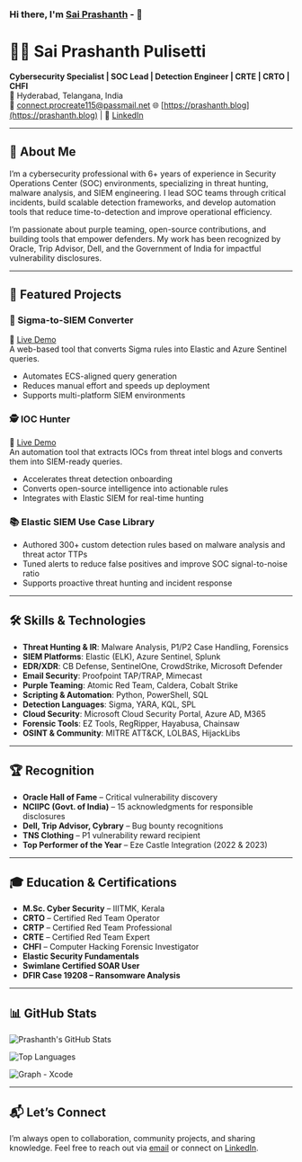 ### Hi there, I'm [Sai Prashanth](https://github.com/0xPrashanthSec/) -  👋

# 👨‍💻 Sai Prashanth Pulisetti

**Cybersecurity Specialist | SOC Lead | Detection Engineer | CRTE | CRTO | CHFI**  
📍 Hyderabad, Telangana, India  
📧 connect.procreate115@passmail.net
🌐 [https://prashanth.blog](https://prashanth.blog) | 🔗 [LinkedIn](https://linkedin.com/in/your-profile)

---

## 🚀 About Me

I’m a cybersecurity professional with 6+ years of experience in Security Operations Center (SOC) environments, specializing in threat hunting, malware analysis, and SIEM engineering. I lead SOC teams through critical incidents, build scalable detection frameworks, and develop automation tools that reduce time-to-detection and improve operational efficiency.

I’m passionate about purple teaming, open-source contributions, and building tools that empower defenders. My work has been recognized by Oracle, Trip Advisor, Dell, and the Government of India for impactful vulnerability disclosures.

---

## 🧰 Featured Projects

### 🔄 Sigma-to-SIEM Converter  
📎 [Live Demo](https://0xprashanthsec.github.io/sigma-to-kql-converter/)  
A web-based tool that converts Sigma rules into Elastic and Azure Sentinel queries.  
- Automates ECS-aligned query generation  
- Reduces manual effort and speeds up deployment  
- Supports multi-platform SIEM environments

### 🕵️ IOC Hunter  
📎 [Live Demo](https://0xprashanthsec.github.io/IOCQuery/)  
An automation tool that extracts IOCs from threat intel blogs and converts them into SIEM-ready queries.  
- Accelerates threat detection onboarding  
- Converts open-source intelligence into actionable rules  
- Integrates with Elastic SIEM for real-time hunting

### 📚 Elastic SIEM Use Case Library  
- Authored 300+ custom detection rules based on malware analysis and threat actor TTPs  
- Tuned alerts to reduce false positives and improve SOC signal-to-noise ratio  
- Supports proactive threat hunting and incident response

---

## 🛠️ Skills & Technologies

- **Threat Hunting & IR**: Malware Analysis, P1/P2 Case Handling, Forensics  
- **SIEM Platforms**: Elastic (ELK), Azure Sentinel, Splunk  
- **EDR/XDR**: CB Defense, SentinelOne, CrowdStrike, Microsoft Defender  
- **Email Security**: Proofpoint TAP/TRAP, Mimecast  
- **Purple Teaming**: Atomic Red Team, Caldera, Cobalt Strike  
- **Scripting & Automation**: Python, PowerShell, SQL  
- **Detection Languages**: Sigma, YARA, KQL, SPL  
- **Cloud Security**: Microsoft Cloud Security Portal, Azure AD, M365  
- **Forensic Tools**: EZ Tools, RegRipper, Hayabusa, Chainsaw  
- **OSINT & Community**: MITRE ATT&CK, LOLBAS, HijackLibs

---

## 🏆 Recognition

- **Oracle Hall of Fame** – Critical vulnerability discovery  
- **NCIIPC (Govt. of India)** – 15 acknowledgments for responsible disclosures  
- **Dell, Trip Advisor, Cybrary** – Bug bounty recognitions  
- **TNS Clothing** – P1 vulnerability reward recipient  
- **Top Performer of the Year** – Eze Castle Integration (2022 & 2023)

---

## 🎓 Education & Certifications

- **M.Sc. Cyber Security** – IIITMK, Kerala  
- **CRTO** – Certified Red Team Operator  
- **CRTP** – Certified Red Team Professional  
- **CRTE** – Certified Red Team Expert  
- **CHFI** – Computer Hacking Forensic Investigator  
- **Elastic Security Fundamentals**  
- **Swimlane Certified SOAR User**  
- **DFIR Case 19208 – Ransomware Analysis**

---

## 📊 GitHub Stats

![Prashanth's GitHub Stats](https://github-readme-stats.vercel.app/api?username=0xprashanthsec&show_icons=true&theme=default)

![Top Languages](https://github-readme-stats.vercel.app/api/top-langs/?username=0xprashanthsec&layout=compact)

![Graph - Xcode](https://github-readme-activity-graph.vercel.app/graph?username=0xprashanthsec&theme=xcode)

---

## 📬 Let’s Connect

I’m always open to collaboration, community projects, and sharing knowledge. Feel free to reach out via [email](mailto:connect.procreate115@passmail.net) or connect on [LinkedIn](https://linkedin.com/in/your-profile).
